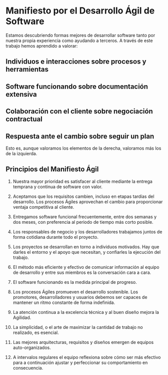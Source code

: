 # Manifiesto por el Desarrollo Ágil de Software


Estamos descubriendo formas mejores de desarrollar
software tanto por nuestra propia experiencia como
ayudando a terceros. A través de este trabajo hemos
aprendido a valorar:

## Individuos e interacciones sobre procesos y herramientas
## Software funcionando sobre documentación extensiva
## Colaboración con el cliente sobre negociación contractual
## Respuesta ante el cambio sobre seguir un plan


Esto es, aunque valoramos los elementos de la derecha,
valoramos más los de la izquierda.


## Principios del Manifiesto Ágil


1. Nuestra mayor prioridad es satisfacer al cliente
mediante la entrega temprana y continua de software
con valor.

2. Aceptamos que los requisitos cambien, incluso en etapas
tardías del desarrollo. Los procesos Ágiles aprovechan
el cambio para proporcionar ventaja competitiva al
cliente.

3. Entregamos software funcional frecuentemente, entre dos
semanas y dos meses, con preferencia al periodo de
tiempo más corto posible.

4. Los responsables de negocio y los desarrolladores
trabajamos juntos de forma cotidiana durante todo
el proyecto.

5. Los proyectos se desarrollan en torno a individuos
motivados. Hay que darles el entorno y el apoyo que
necesitan, y confiarles la ejecución del trabajo.

6. El método más eficiente y efectivo de comunicar
información al equipo de desarrollo y entre sus
miembros es la conversación cara a cara.

7. El software funcionando es la medida principal de
progreso.

8. Los procesos Ágiles promueven el desarrollo
sostenible. Los promotores, desarrolladores y usuarios
debemos ser capaces de mantener un ritmo constante
de forma indefinida.

9. La atención continua a la excelencia técnica y al
buen diseño mejora la Agilidad.

10. La simplicidad, o el arte de maximizar la cantidad de
trabajo no realizado, es esencial.

11. Las mejores arquitecturas, requisitos y diseños
emergen de equipos auto-organizados.

12. A intervalos regulares el equipo reflexiona sobre
cómo ser más efectivo para a continuación ajustar y
perfeccionar su comportamiento en consecuencia.

